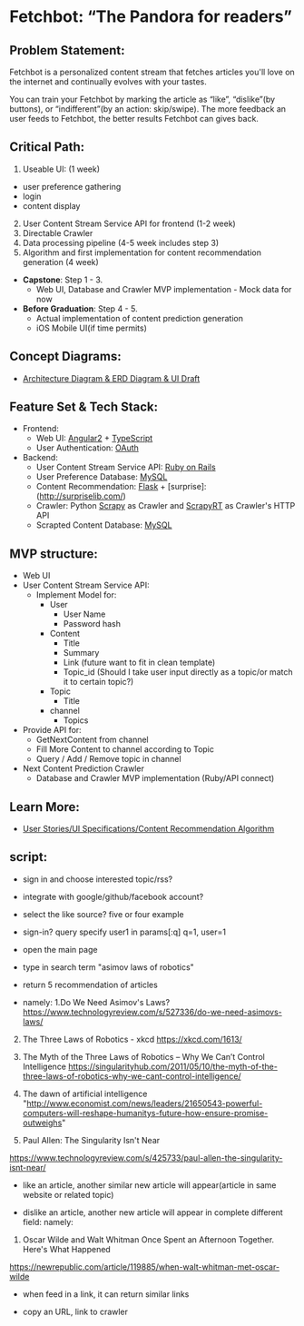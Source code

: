 # Fetchbot: “The Pandora for readers”

## Problem Statement:

Fetchbot is a personalized content stream that fetches articles you'll love on the internet and continually evolves with your tastes.

You can train your Fetchbot by marking the article as “like”, “dislike”(by buttons), or “indifferent”(by an action: skip/swipe). The more feedback an user feeds to Fetchbot, the better results Fetchbot can gives back.

## Critical Path:
1. Useable UI: (1 week)
  -  user preference gathering
  -  login
  -  content display
2. User Content Stream Service API for frontend  (1-2 week)
3. Directable Crawler
4. Data processing pipeline (4-5 week includes step 3)
5. Algorithm and first implementation for content recommendation generation (4 week)

- **Capstone**: Step 1 - 3.
  - Web UI, Database and Crawler MVP implementation - Mock data for now
- **Before Graduation**: Step 4 - 5.
  - Actual implementation of content prediction generation
  - iOS Mobile UI(if time permits)

## Concept Diagrams:
- [Architecture Diagram & ERD Diagram & UI Draft](https://www.dropbox.com/s/l9opt2n00tmrkoy/Fetchbot%20architecture%20diagram.pdf?dl=0)

## Feature Set & Tech Stack:
- Frontend:
  - Web UI: [Angular2](https://angular.io/) + [TypeScript](https://www.typescriptlang.org/)
  - User Authentication: [OAuth](https://oauth.net/)
- Backend:
  - User Content Stream Service API: [Ruby on Rails](http://rubyonrails.org/)
  - User Preference Database: [MySQL](https://www.mysql.com/)
  - Content Recommendation: [Flask](http://flask.pocoo.org/) + [surprise]:(http://surpriselib.com/)
  - Crawler: Python [Scrapy](https://scrapy.org/) as Crawler and [ScrapyRT](https://github.com/scrapinghub/scrapyrt) as Crawler's HTTP API
  - Scrapted Content Database: [MySQL](https://www.mysql.com/)

## MVP structure:

- Web UI
- User Content Stream Service API:
  - Implement Model for:
    - User
      - User Name
      - Password hash
    - Content
        - Title
        - Summary
        - Link (future want to fit in clean template)
        - Topic_id (Should I take user input directly as a topic/or match it to certain topic?)
    - Topic
      - Title
    - channel
      - Topics  
- Provide API for:
  - GetNextContent from channel
  - Fill More Content to channel according to Topic
  - Query / Add / Remove topic in channel
- Next Content Prediction Crawler
  - Database and Crawler MVP implementation (Ruby/API connect)

## Learn More:
- [User Stories/UI Specifications/Content Recommendation Algorithm](https://docs.google.com/document/d/1J1pocwXkKDzZwVS_ZiXdaghuYcgFfSkFei5TbseqJts/edit?usp=sharing)


## script:

- sign in and choose interested topic/rss?
- integrate with google/github/facebook account?
- select the like source? five or four example

- sign-in? query specify user1 in params[:q]
q=1, user=1

- open the main page
- type in search term "asimov laws of robotics"
- return 5 recommendation of articles
- namely:
1.Do We Need Asimov's Laws? https://www.technologyreview.com/s/527336/do-we-need-asimovs-laws/

2. The Three Laws of Robotics - xkcd
https://xkcd.com/1613/


3. The Myth of the Three Laws of Robotics – Why We Can’t Control Intelligence
https://singularityhub.com/2011/05/10/the-myth-of-the-three-laws-of-robotics-why-we-cant-control-intelligence/

4. The dawn of artificial intelligence "http://www.economist.com/news/leaders/21650543-powerful-computers-will-reshape-humanitys-future-how-ensure-promise-outweighs"

5. Paul Allen: The Singularity Isn't Near

https://www.technologyreview.com/s/425733/paul-allen-the-singularity-isnt-near/

- like an article, another similar new article will appear(article in same website or related topic)

- dislike an article, another new article will appear in complete different field:
namely:

1. Oscar Wilde and Walt Whitman Once Spent an Afternoon Together. Here's What Happened

https://newrepublic.com/article/119885/when-walt-whitman-met-oscar-wilde

- when feed in a link, it can return similar links

- copy an URL, link to crawler
